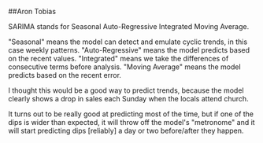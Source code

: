 ##Aron Tobias

SARIMA stands for Seasonal Auto-Regressive Integrated Moving Average.

"Seasonal" means the model can detect and emulate cyclic trends, in this case weekly patterns.
"Auto-Regressive" means the model predicts based on the recent values.
"Integrated" means we take the differences of consecutive terms before analysis.
"Moving Average" means the model predicts based on the recent error.

I thought this would be a good way to predict trends, because the model clearly shows a drop in sales each Sunday when the locals attend church.

It turns out to be really good at predicting most of the time, but if one of the dips is wider than expected, it will throw off the model's "metronome" and it will start predicting dips [reliably] a day or two before/after they happen.
